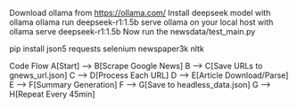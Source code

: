 <!-- Using deepseek to summarise -->
Download ollama from https://ollama.com/
Install deepseek model with ollama ollama run deepseek-r1:1.5b
serve ollama on your local host with ollama serve deepseek-r1:1.5b
Now run the newsdata/test_main.py

<!-- dependencies required -->
pip install json5 requests selenium newspaper3k nltk


Code Flow
A[Start] --> B[Scrape Google News]
B --> C[Save URLs to gnews_url.json]
C --> D[Process Each URL]
D --> E[Article Download/Parse]
E --> F[Summary Generation]
F --> G[Save to headless_data.json]
G --> H[Repeat Every 45min]



<!-- Script: Main.py -->
<!-- news url path : gnews_url.json -->
<!-- news summarised path: API/headless_data.json -->


<!-- Under development script : test_main.py -->
<!-- under development news path: news_summarise.json -->

<!-- Very high time to summarise news 30+mins for 200 news. -->
